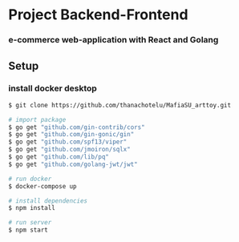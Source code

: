 # Project Backend-Frontend

### e-commerce web-application with React and Golang

## Setup
### install docker desktop

``` bash
$ git clone https://github.com/thanachotelu/MafiaSU_arttoy.git

# import package
$ go get "github.com/gin-contrib/cors"
$ go get "github.com/gin-gonic/gin"
$ go get "github.com/spf13/viper"
$ go get "github.com/jmoiron/sqlx"
$ go get "github.com/lib/pq"
$ go get "github.com/golang-jwt/jwt"

# run docker
$ docker-compose up

# install dependencies
$ npm install

# run server
$ npm start
